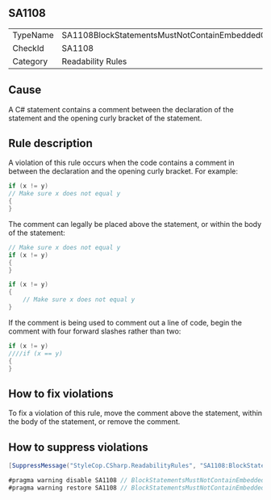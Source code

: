 ﻿## SA1108

<table>
<tr>
  <td>TypeName</td>
  <td>SA1108BlockStatementsMustNotContainEmbeddedComments</td>
</tr>
<tr>
  <td>CheckId</td>
  <td>SA1108</td>
</tr>
<tr>
  <td>Category</td>
  <td>Readability Rules</td>
</tr>
</table>

## Cause

A C# statement contains a comment between the declaration of the statement and the opening curly bracket of the statement.

## Rule description

A violation of this rule occurs when the code contains a comment in between the declaration and the opening curly bracket. For example:

```csharp
if (x != y)
// Make sure x does not equal y
{
}
```

The comment can legally be placed above the statement, or within the body of the statement:

```csharp
// Make sure x does not equal y
if (x != y)
{
}

if (x != y)
{
    // Make sure x does not equal y
}
```

If the comment is being used to comment out a line of code, begin the comment with four forward slashes rather than two:

```csharp
if (x != y)
////if (x == y)
{
}
```

## How to fix violations

To fix a violation of this rule, move the comment above the statement, within the body of the statement, or remove the comment.

## How to suppress violations

```csharp
[SuppressMessage("StyleCop.CSharp.ReadabilityRules", "SA1108:BlockStatementsMustNotContainEmbeddedComments", Justification = "Reviewed.")]
```

```csharp
#pragma warning disable SA1108 // BlockStatementsMustNotContainEmbeddedComments
#pragma warning restore SA1108 // BlockStatementsMustNotContainEmbeddedComments
```
